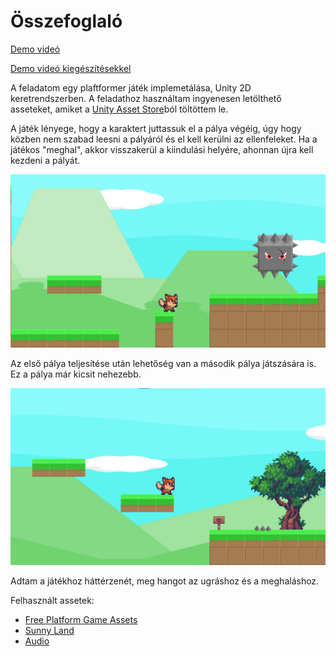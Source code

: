# Összefoglaló

[Demo videó](https://youtu.be/CJsmYPR6vTQ)

[Demo videó kiegészítésekkel](https://youtu.be/q7TF8-_Vri4)

A feladatom egy plaftformer játék implemetálása, Unity 2D keretrendszerben. A feladathoz használtam ingyenesen letölthető asseteket, amiket a [Unity Asset Store](https://assetstore.unity.com/?gclid=Cj0KCQjws-OEBhCkARIsAPhOkIYNuw8LUkBji7Y2pqaVg2Htpc1WLckOp5LCVUIztR5or9Sw3cCEFfsaApEZEALw_wcB)ból töltöttem le.

A játék lényege, hogy a karaktert juttassuk el a pálya végéig, úgy hogy közben nem szabad leesni a pályáról és el kell kerülni az ellenfeleket. Ha a játékos "meghal", akkor visszakerül a kiindulási helyére, ahonnan újra kell kezdeni a pályát.

![image](Pictures/p1.png "Level1")

Az első pálya teljesítése után lehetőség van a második pálya játszására is. Ez a pálya már kicsit nehezebb.

![image](Pictures/p2.png "Level2")

Adtam a játékhoz háttérzenét, meg hangot az ugráshoz és a meghaláshoz.

Felhasznált assetek:
 
- [Free Platform Game Assets](https://assetstore.unity.com/packages/2d/environments/free-platform-game-assets-85838)
- [Sunny Land](https://assetstore.unity.com/packages/2d/characters/sunny-land-103349)
- [Audio](https://mixkit.co/free-sound-effects/game)
